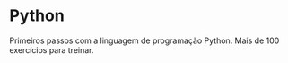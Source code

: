# Python
Primeiros passos com a linguagem de programação Python. 
Mais de 100 exercícios para treinar.
